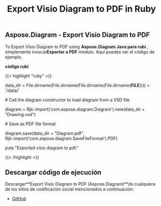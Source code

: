 ﻿---
title: Export Visio Diagram to PDF in Ruby
type: docs
weight: 40
url: /es/java/export-visio-diagram-to-pdf-in-ruby/
---
## **Aspose.Diagram - Export Visio Diagram to PDF**
To Export Visio Diagram to PDF using **Aspose.Diagram Java para rubí** , simplemente invocar**Exportar a PDF** módulo. Aquí puedes ver el código de ejemplo.

**código rubí**

{{< highlight "ruby" >}}

 data_dir = File.dirname(File.dirname(File.dirname(File.dirname(__FILE__)))) + '/data/'

\# Call the diagram constructor to load diagram from a VSD file

diagram = Rjb::import('com.aspose.diagram.Diagram').new(data_dir + "Drawing.vsd")

\# Save as PDF file format

diagram.save(data_dir + "Diagram.pdf", Rjb::import('com.aspose.diagram.SaveFileFormat').PDF)

puts "Exported visio diagram to pdf."

{{< /highlight >}}
## **Descargar código de ejecución**
Descargar**Export Visio Diagram to PDF (Aspose.Diagram)**de cualquiera de los sitios de codificación social mencionados a continuación:

- [GitHub](https://github.com/asposediagram/Aspose.Diagram-for-Java/blob/master/Plugins/Aspose_Diagram_Java_for_Ruby/lib/asposediagramjava/Export/exporttopdf.rb)
